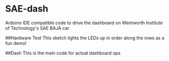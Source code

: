 # SAE-dash
Arduino IDE compatible code to drive the dashboard on Wentworth Institute of Technology's SAE BAJA car

##Hardware Test
This sketch lights the LEDs up in order along the rows as a fun demo!

##Dash
This is the main code for actual dashboard ops
